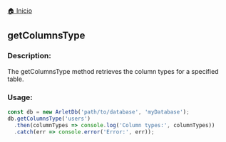 [🏠 Inicio](../README.md)

## getColumnsType

### Description:

The getColumnsType method retrieves the column types for a specified table.

### Usage:

````javascript
const db = new ArletDb('path/to/database', 'myDatabase');
db.getColumnsType('users')
  .then(columnTypes => console.log('Column types:', columnTypes))
  .catch(err => console.error('Error:', err));
````